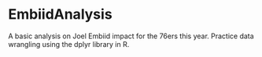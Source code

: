 # EmbiidAnalysis
A basic analysis on Joel Embiid impact for the 76ers this year. Practice data wrangling using the dplyr library in R.
